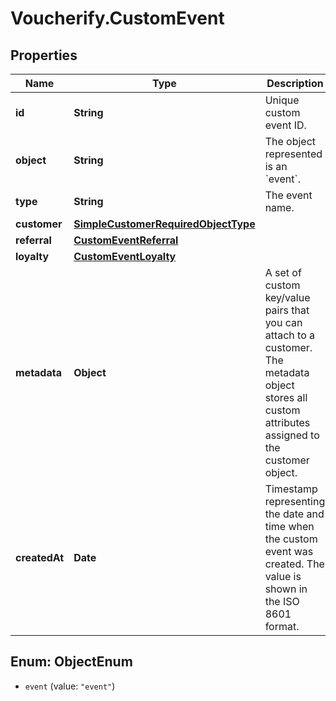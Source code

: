 # Voucherify.CustomEvent

## Properties

Name | Type | Description | Notes
------------ | ------------- | ------------- | -------------
**id** | **String** | Unique custom event ID. | [optional] 
**object** | **String** | The object represented is an &#x60;event&#x60;. | [optional] [default to &#39;event&#39;]
**type** | **String** | The event name. | [optional] 
**customer** | [**SimpleCustomerRequiredObjectType**](SimpleCustomerRequiredObjectType.md) |  | 
**referral** | [**CustomEventReferral**](CustomEventReferral.md) |  | [optional] 
**loyalty** | [**CustomEventLoyalty**](CustomEventLoyalty.md) |  | [optional] 
**metadata** | **Object** | A set of custom key/value pairs that you can attach to a customer. The metadata object stores all custom attributes assigned to the customer object. | [optional] 
**createdAt** | **Date** | Timestamp representing the date and time when the custom event was created. The value is shown in the ISO 8601 format. | [optional] 



## Enum: ObjectEnum


* `event` (value: `"event"`)




